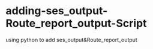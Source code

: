 # adding-ses_output-Route_report_output-Script
using python to add ses_output&amp;Route_report_output
